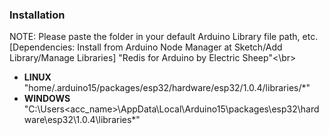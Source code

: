 ### Installation

NOTE: Please paste the folder in your default Arduino Library file path, etc. 
<br>[Dependencies: Install from Arduino Node Manager at Sketch/Add Library/Manage Libraries] 
"Redis for Arduino by Electric Sheep"<\br>
* **LINUX** <br>"home/.arduino15/packages/esp32/hardware/esp32/1.0.4/libraries/*"</br>
* **WINDOWS** <br>"C:\Users\<acc_name>\AppData\Local\Arduino15\packages\esp32\hardware\esp32\1.0.4\libraries\*"</br>
